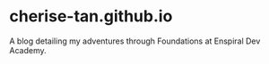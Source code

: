 # cherise-tan.github.io
A blog detailing my adventures through Foundations at Enspiral Dev Academy.
